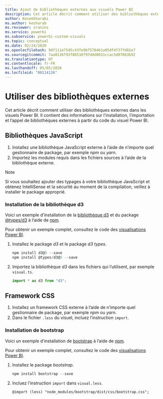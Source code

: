 ```yaml
---
title: Ajout de bibliothèques externes aux visuels Power BI
description: Cet article décrit comment utiliser des bibliothèques externes dans les visuels Power BI.
author: KesemSharabi
ms.author: kesharab
ms.reviewer: sranins
ms.service: powerbi
ms.subservice: powerbi-custom-visuals
ms.topic: conceptual
ms.date: 02/24/2020
ms.openlocfilehash: 9df111e7545c43fe9b75784b1a95df4f37fd01e7
ms.sourcegitcommit: 7aa0136f93f88516f97ddd8031ccac5d07863b92
ms.translationtype: HT
ms.contentlocale: fr-FR
ms.lasthandoff: 05/05/2020
ms.locfileid: "80114126"
---
```

# <a name="adding-external-libraries"></a>Utiliser des bibliothèques externes

Cet article décrit comment utiliser des bibliothèques externes dans les visuels Power BI. Il contient des informations sur l’installation, l’importation et l’appel de bibliothèques externes à partir du code du visuel Power BI.

## <a name="javascript-libraries"></a>Bibliothèques JavaScript

1. Installez une bibliothèque JavaScript externe à l’aide de n’importe quel gestionnaire de package, par exemple *npm* ou *yarn*.
2. Importez les modules requis dans les fichiers sources à l’aide de la bibliothèque externe.

>[!NOTE]
>Si vous souhaitez ajouter des typages à votre bibliothèque JavaScript et obtenez IntelliSense et la sécurité au moment de la compilation, veillez à installer le package approprié.

### <a name="installing-the-d3-library"></a>Installation de la bibliothèque d3

Voici un exemple d’installation de la [bibliothèque d3](https://www.npmjs.com/package/d3) et du package [@types/d3](https://www.npmjs.com/package/@types/d3) à l’aide de [npm](https://www.npmjs.com/).

Pour obtenir un exemple complet, consultez le code des [visualisations Power BI](https://github.com/microsoft/powerbi-visuals-gantt/blob/master/src/gantt.ts#L29).

1. Installez le package *d3* et le package *d3 types*.

    ```powershell
    npm install d3@5 --save
    npm install @types/d3@5 --save
    ```

2. Importez la bibliothèque *d3* dans les fichiers qui l’utilisent, par exemple `visual.ts`.

    ```typescript
    import * as d3 from "d3";
    ```

## <a name="css-framework"></a>Framework CSS

1. Installez un framework CSS externe à l’aide de n’importe quel gestionnaire de package, par exemple *npm* ou *yarn*.
2. Dans le fichier `.less` du visuel, incluez l’instruction `import`.

### <a name="installing-bootstrap"></a>Installation de bootstrap

Voici un exemple d’installation de [bootstrap](https://www.npmjs.com/package/bootstrap) à l’aide de [npm](https://www.npmjs.com/).

Pour obtenir un exemple complet, consultez le code des [visualisations Power BI](https://github.com/Microsoft/powerbi-visuals-sankey/blob/c8200da56913cd8b253be949a35fad0f4472b6de/style/visual.less#L32).

1. Installez le package *bootstrap*.

    ```powershell
    npm install bootstrap --save
    ```

2. Incluez l’instruction `import` dans `visual.less`.

    ```less
    @import (less) "node_modules/bootstrap/dist/css/bootstrap.css";
    ```

